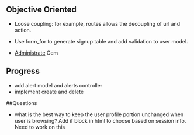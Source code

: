 ## Objective Oriented
* Loose coupling: for example, routes allows the decoupling of url and action.

* Use form_for to generate signup table and add validation to user model.
* [Administrate](administrate.md) Gem

## Progress
* add alert model and alerts controller
* implement create and delete

##Questions
* what is the best way to keep the user profile portion unchanged when user is browsing? 
Add if block in html to choose based on session info. Need to work on this
